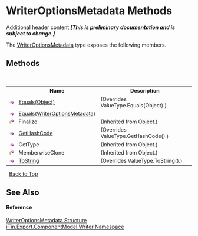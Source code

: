 # WriterOptionsMetadata Methods
Additional header content _**\[This is preliminary documentation and is subject to change.\]**_

The <a href="b24b9473-149a-afa2-64da-5ce5062b5695">WriterOptionsMetadata</a> type exposes the following members.


## Methods
&nbsp;<table><tr><th></th><th>Name</th><th>Description</th></tr><tr><td>![Public method](media/pubmethod.gif "Public method")</td><td><a href="43392b72-844b-9d3a-a0df-82f7631aa96f">Equals(Object)</a></td><td> (Overrides ValueType.Equals(Object).)</td></tr><tr><td>![Public method](media/pubmethod.gif "Public method")</td><td><a href="2cd8ced2-e1d2-528a-cde5-00099112c860">Equals(WriterOptionsMetadata)</a></td><td /></tr><tr><td>![Protected method](media/protmethod.gif "Protected method")</td><td>Finalize</td><td> (Inherited from Object.)</td></tr><tr><td>![Public method](media/pubmethod.gif "Public method")</td><td><a href="1a83c630-13bd-1074-f741-0706e59ffc45">GetHashCode</a></td><td> (Overrides ValueType.GetHashCode().)</td></tr><tr><td>![Public method](media/pubmethod.gif "Public method")</td><td>GetType</td><td> (Inherited from Object.)</td></tr><tr><td>![Protected method](media/protmethod.gif "Protected method")</td><td>MemberwiseClone</td><td> (Inherited from Object.)</td></tr><tr><td>![Public method](media/pubmethod.gif "Public method")</td><td><a href="db7ca37c-5516-a945-5da6-dfd410309293">ToString</a></td><td> (Overrides ValueType.ToString().)</td></tr></table>&nbsp;
<a href="#writeroptionsmetadata-methods">Back to Top</a>

## See Also


#### Reference
<a href="b24b9473-149a-afa2-64da-5ce5062b5695">WriterOptionsMetadata Structure</a><br /><a href="37973b78-6b66-1218-9d7d-14680ab2aeda">iTin.Export.ComponentModel.Writer Namespace</a><br />